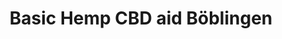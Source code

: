 ---
title: "Basic Hemp CBD aid Böblingen"
url: /boeblingen/basic-hemp-cbd-aid-boeblingen/
shop: Hanf
---